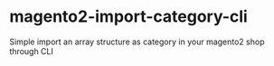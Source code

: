 # magento2-import-category-cli
Simple import an array structure as category in your magento2 shop through CLI
